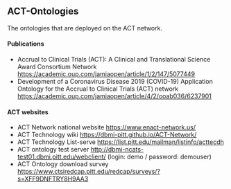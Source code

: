 ## ACT-Ontologies
The ontologies that are deployed on the ACT network.

#### Publications
* Accrual to Clinical Trials (ACT): A Clinical and Translational Science Award Consortium Network https://academic.oup.com/jamiaopen/article/1/2/147/5077449
* Development of a Coronavirus Disease 2019 (COVID-19) Application Ontology for the Accrual to Clinical Trials (ACT) network https://academic.oup.com/jamiaopen/article/4/2/ooab036/6237901

#### ACT websites
* ACT Network national website https://www.enact-network.us/
* ACT Technology wiki https://dbmi-pitt.github.io/ACT-Network/
* ACT Technology List-serve https://list.pitt.edu/mailman/listinfo/acttecdh
* ACT ontology test server http://dbmi-ncats-test01.dbmi.pitt.edu/webclient/ (login: demo / password: demouser)
* ACT Ontology download survey https://www.ctsiredcap.pitt.edu/redcap/surveys/?s=XFF9DNFTRY8H9AA3

